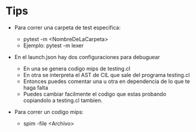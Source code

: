 # Tips

- Para correr una carpeta de test especifica:
  - pytest -m \<NombreDeLaCarpeta\>
  - Ejemplo: pytest -m lexer

- En el launch.json hay dos configuraciones para debuguear
  - En una se genera codigo mips de testing.cl
  - En otra se interpreta el AST de CIL que sale del programa testing.cl
  - Entonces puedes comentar una u otra en dependencia de lo que te haga falta
  - Puedes cambiar facilmente el codigo que estas probando copiandolo a testing.cl tambien.

- Para correr un codigo mips:
  - spim -file \<Archivo\>
